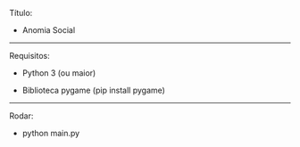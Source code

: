 Título:

 - Anomia Social

-----------------------------------------

Requisitos:

 - Python 3 (ou maior)

 - Biblioteca pygame (pip install pygame)

-----------------------------------------

Rodar:

 - python main.py

